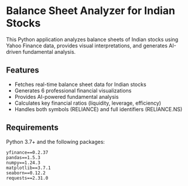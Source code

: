# Balance Sheet Analyzer for Indian Stocks

This Python application analyzes balance sheets of Indian stocks using Yahoo Finance data, provides visual interpretations, and generates AI-driven fundamental analysis.

## Features
- Fetches real-time balance sheet data for Indian stocks
- Generates 6 professional financial visualizations
- Provides AI-powered fundamental analysis
- Calculates key financial ratios (liquidity, leverage, efficiency)
- Handles both symbols (RELIANCE) and full identifiers (RELIANCE.NS)

## Requirements
Python 3.7+ and the following packages:

```text
yfinance==0.2.37
pandas==1.5.3
numpy==1.24.3
matplotlib==3.7.1
seaborn==0.12.2
requests==2.31.0

